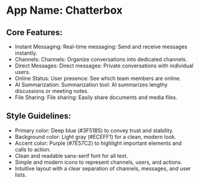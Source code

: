 # **App Name**: Chatterbox

## Core Features:

- Instant Messaging: Real-time messaging: Send and receive messages instantly.
- Channels: Channels: Organize conversations into dedicated channels.
- Direct Messages: Direct messages: Private conversations with individual users.
- Online Status: User presence: See which team members are online.
- AI Summarization: Summarization tool: AI summarizes lengthy discussions or meeting notes. 
- File Sharing: File sharing: Easily share documents and media files.

## Style Guidelines:

- Primary color: Deep blue (#3F51B5) to convey trust and stability.
- Background color: Light gray (#ECEFF1) for a clean, modern look.
- Accent color: Purple (#7E57C2) to highlight important elements and calls to action. 
- Clean and readable sans-serif font for all text.
- Simple and modern icons to represent channels, users, and actions.
- Intuitive layout with a clear separation of channels, messages, and user lists.